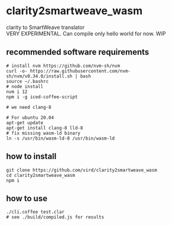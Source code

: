 # clarity2smartweave_wasm
clarity to SmartWeave translator \
VERY EXPERIMENTAL. Can compile only hello world for now. WIP

## recommended software requirements

    # install nvm https://github.com/nvm-sh/nvm 
    curl -o- https://raw.githubusercontent.com/nvm-sh/nvm/v0.34.0/install.sh | bash
    source ~/.bashrc
    # node install
    nvm i 12
    npm i -g iced-coffee-script
    
    # we need clang-8
    
    # For ubuntu 20.04
    apt-get update
    apt-get install clang-8 lld-8
    # fix missing wasm-ld binary
    ln -s /usr/bin/wasm-ld-8 /usr/bin/wasm-ld

## how to install

    git clone https://github.com/vird/clarity2smartweave_wasm
    cd clarity2smartweave_wasm
    npm i

## how to use

    ./cli.coffee test.clar
    # see ./build/compiled.js for results
